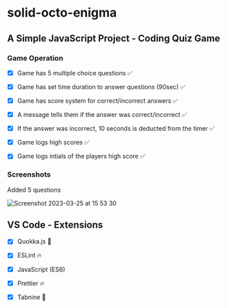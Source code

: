 # solid-octo-enigma

## A Simple JavaScript Project - Coding Quiz Game

### Game Operation

- [x] Game has 5 multiple choice questions ✅

- [x] Game has set time duration to answer questions (90sec) ✅

- [x] Game has score system for correct/incorrect answers ✅
 
- [x] A message tells them if the answer was correct/incorrect ✅

- [x] If the answer was incorrect, 10 seconds is deducted from the timer ✅

- [x] Game logs high scores ✅

- [x] Game logs intials of the players high score ✅


### Screenshots

Added 5 questions

![Screenshot 2023-03-25 at 15 53 30](https://user-images.githubusercontent.com/125808990/227728065-4d8d8297-6f1d-4c32-b8ae-86d21444ec5a.png)








## VS Code - Extensions

- [x] Quokka.js 🤖
- [x] ESLint 🔥
- [x] JavaScript (ES6) 
- [x] Prettier 🔥
- [x] Tabnine 🤖

